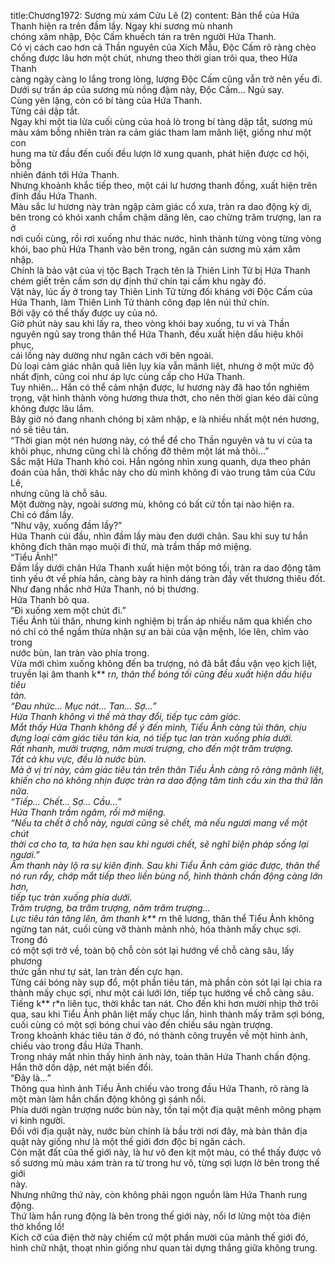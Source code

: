 title:Chương1972: Sương mù xám Cửu Lê (2)
content:
Bản thể của Hứa Thanh hiện ra trên đầm lầy. Ngay khi sương mù nhanh<br>chóng xâm nhập, Độc Cấm khuếch tán ra trên người Hứa Thanh.<br>Có vị cách cao hơn cả Thần nguyên của Xích Mẫu, Độc Cấm rõ ràng chèo<br>chống được lâu hơn một chút, nhưng theo thời gian trôi qua, theo Hứa Thanh<br>càng ngày càng lo lắng trong lòng, lượng Độc Cấm cũng vẫn trở nên yếu đi.<br>Dưới sự trấn áp của sương mù nồng đậm này, Độc Cấm... Ngủ say.<br>Cùng yên lặng, còn có bí tàng của Hứa Thanh.<br>Từng cái dập tắt.<br>Ngay khi một tia lửa cuối cùng của hoả lò trong bí tàng dập tắt, sương mù<br>màu xám bỗng nhiên tràn ra cảm giác tham lam mãnh liệt, giống như một con<br>hung ma từ đầu đến cuối đều lượn lờ xung quanh, phát hiện được cơ hội, bỗng<br>nhiên đánh tới Hứa Thanh.<br>Nhưng khoảnh khắc tiếp theo, một cái lư hương thanh đồng, xuất hiện trên<br>đỉnh đầu Hứa Thanh.<br>Màu sắc lư hương này tràn ngập cảm giác cổ xưa, tràn ra dao động kỳ dị,<br>bên trong có khói xanh chầm chậm dâng lên, cao chừng trăm trượng, lan ra ở<br>nơi cuối cùng, rồi rơi xuống như thác nước, hình thành từng vòng từng vòng<br>khói, bao phủ Hứa Thanh vào bên trong, ngăn cản sương mù xám xâm nhập.<br>Chính là bảo vật của vị tộc Bạch Trạch tên là Thiên Linh Tử bị Hứa Thanh<br>chém giết trên cấm sơn dự định thứ chín tại cấm khu ngày đó.<br>Vật này, lúc ấy ở trong tay Thiên Linh Tử từng đối kháng với Độc Cấm của<br>Hứa Thanh, làm Thiên Linh Tử thành công đạp lên núi thứ chín.<br>Bởi vậy có thể thấy được uy của nó.<br>Giờ phút này sau khi lấy ra, theo vòng khói bay xuống, tu vi và Thần<br>nguyên ngủ say trong thân thể Hứa Thanh, đều xuất hiện dấu hiệu khôi phục,<br>cái lồng này dường như ngăn cách với bên ngoài.<br>Dù loại cảm giác nhân quả liên lụy kia vẫn mãnh liệt, nhưng ở một mức độ<br>nhất định, cũng coi như áp lực cùng cấp cho Hứa Thanh.<br>Tuy nhiên... Hắn có thể cảm nhận được, lư hương này đã hao tổn nghiêm<br>trọng, vật hình thành vòng hương thưa thớt, cho nên thời gian kéo dài cũng<br>không được lâu lắm.<br>Bây giờ nó đang nhanh chóng bị xâm nhập, e là nhiều nhất một nén hương,<br>nó sẽ tiêu tán.<br>“Thời gian một nén hương này, có thể để cho Thần nguyên và tu vi của ta<br>khôi phục, nhưng cũng chỉ là chống đỡ thêm một lát mà thôi...”<br>Sắc mặt Hứa Thanh khó coi. Hắn ngóng nhìn xung quanh, dựa theo phán<br>đoán của hắn, thời khắc này cho dù mình không đi vào trung tâm của Cửu Lê,<br>nhưng cũng là chỗ sâu.<br>Một đường này, ngoài sương mù, không có bất cứ tồn tại nào hiện ra.<br>Chỉ có đầm lầy.<br>“Như vậy, xuống đầm lầy?”<br>Hứa Thanh cúi đầu, nhìn đầm lầy màu đen dưới chân. Sau khi suy tư hắn<br>không đích thân mạo muội đi thử, mà trầm thấp mở miệng.<br>“Tiểu Ảnh!”<br>Đầm lầy dưới chân Hứa Thanh xuất hiện một bóng tối, tràn ra dao động tâm<br>tình yếu ớt về phía hắn, càng bày ra hình dáng tràn đầy vết thương thiêu đốt.<br>Như đang nhắc nhở Hứa Thanh, nó bị thương.<br>Hứa Thanh bỏ qua.<br>“Đi xuống xem một chút đi.”<br>Tiểu Ảnh tủi thân, nhưng kinh nghiệm bị trấn áp nhiều năm qua khiến cho<br>nó chỉ có thể ngầm thừa nhận sự an bài của vận mệnh, lóe lên, chìm vào trong<br>nước bùn, lan tràn vào phía trong.<br>Vừa mới chìm xuống không đến ba trượng, nó đã bắt đầu vặn vẹo kịch liệt,<br>truyền lại âm thanh k** r*n, thân thể bóng tối cũng đều xuất hiện dấu hiệu tiêu<br>tán.<br>“Đau nhức... Mục nát... Tan... Sợ...”<br>Hứa Thanh không vì thế mà thay đổi, tiếp tục cảm giác.<br>Mắt thấy Hứa Thanh không để ý đến mình, Tiểu Ảnh càng tủi thân, chịu<br>đựng loại cảm giác tiêu tán kia, nó tiếp tục lan tràn xuống phía dưới.<br>Rất nhanh, mười trượng, năm mươi trượng, cho đến một trăm trượng.<br>Tất cả khu vực, đều là nước bùn.<br>Mà ở vị trí này, cảm giác tiêu tán trên thân Tiểu Ảnh càng rõ ràng mãnh liệt,<br>khiến cho nó không nhịn được tràn ra dao động tâm tình cầu xin tha thứ lần nữa.<br>“Tiếp... Chết... Sợ... Cầu...”<br>Hứa Thanh trầm ngâm, rồi mở miệng.<br>“Nếu ta chết ở chỗ này, ngươi cũng sẽ chết, mà nếu ngươi mang về một chút<br>thời cơ cho ta, ta hứa hẹn sau khi ngươi chết, sẽ nghĩ biện pháp sống lại ngươi.”<br>Âm thanh này lộ ra sự kiên định. Sau khi Tiểu Ảnh cảm giác được, thân thể<br>nó run rẩy, chớp mắt tiếp theo liền bùng nổ, hình thành chấn động càng lớn hơn,<br>tiếp tục tràn xuống phía dưới.<br>Trăm trượng, ba trăm trượng, năm trăm trượng...<br>Lực tiêu tán tăng lên, âm thanh k** r*n thê lương, thân thể Tiểu Ảnh không<br>ngừng tan nát, cuối cùng vỡ thành mảnh nhỏ, hóa thành mấy chục sợi. Trong đó<br>có một sợi trở về, toàn bộ chỗ còn sót lại hướng về chỗ càng sâu, lấy phương<br>thức gần như tự sát, lan tràn đến cực hạn.<br>Từng cái bóng này sụp đổ, một phần tiêu tán, mà phần còn sót lại lại chia ra<br>thành mấy chục sợi, như một cái lưới lớn, tiếp tục hướng về chỗ càng sâu.<br>Tiếng k** r*n liên tục, thời khắc tan nát. Cho đến khi hơn mười nhịp thở trôi<br>qua, sau khi Tiểu Ảnh phân liệt mấy chục lần, hình thành mấy trăm sợi bóng,<br>cuối cùng có một sợi bóng chui vào đến chiều sâu ngàn trượng.<br>Trong khoảnh khác tiêu tán ở đó, nó thành công truyền về một hình ảnh,<br>chiếu vào trong đầu Hứa Thanh.<br>Trong nháy mắt nhìn thấy hình ảnh này, toàn thân Hứa Thanh chấn động.<br>Hắn thở dồn dập, nét mặt biến đổi.<br>“Đây là...”<br>Thông qua hình ảnh Tiểu Ảnh chiếu vào trong đầu Hứa Thanh, rõ ràng là<br>một màn làm hắn chấn động không gì sánh nổi.<br>Phía dưới ngàn trượng nước bùn này, tồn tại một địa quật mênh mông phạm<br>vi kinh người.<br>Đối với địa quật này, nước bùn chính là bầu trời nơi đây, mà bản thân địa<br>quật này giống như là một thế giới đơn độc bị ngăn cách.<br>Còn mặt đất của thế giới này, là hư vô đen kịt một màu, có thể thấy được vô<br>số sương mù màu xám tràn ra từ trong hư vô, từng sợi lượn lờ bên trong thế giới<br>này.<br>Nhưng những thứ này, còn không phải ngọn nguồn làm Hứa Thanh rung<br>động.<br>Thứ làm hắn rung động là bên trong thế giới này, nổi lơ lửng một tòa điện<br>thờ khổng lồ!<br>Kích cỡ của điện thờ này chiếm cứ một phần mười của mảnh thế giới đó,<br>hình chữ nhật, thoạt nhìn giống như quan tài dựng thẳng giữa không trung.